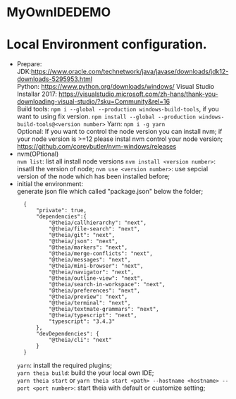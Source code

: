 # MyOwnIDEDEMO  

# Local Environment configuration.
-   Prepare:  
    JDK:https://www.oracle.com/technetwork/java/javase/downloads/jdk12-downloads-5295953.html  
    Python: https://www.python.org/downloads/windows/ 
    Visual Studio Installar 2017: https://visualstudio.microsoft.com/zh-hans/thank-you-downloading-visual-studio/?sku=Community&rel=16  
    Build tools: `npm i --global --production windows-build-tools`, if you want to using fix version. `npm install --global --production windows-build-tools@<version number>`
    Yarn: `npm i -g yarn`  
    Optional: If you want to control the node version you can install nvm; if your node version is >=12 please instal nvm control your node version; https://github.com/coreybutler/nvm-windows/releases
- nvm(OPtional)  
  `nvm list`: list all install node versions
  `nvm install <version number>`: insatll the version of node;
  `nvm use <version number>`: use sepcial version of the node which has been installed before;
- initial the environment:  
  generate json file which called "package.json" below the folder;
  ```
    {
        "private": true,
        "dependencies":{
            "@theia/callhierarchy": "next",
            "@theia/file-search": "next",
            "@theia/git": "next",
            "@theia/json": "next",
            "@theia/markers": "next",
            "@theia/merge-conflicts": "next",
            "@theia/messages": "next",
            "@theia/mini-browser": "next",
            "@theia/navigator": "next",
            "@theia/outline-view": "next",
            "@theia/search-in-workspace": "next",
            "@theia/preferences": "next",
            "@theia/preview": "next",
            "@theia/terminal": "next",
            "@theia/textmate-grammars": "next",
            "@theia/typescript": "next",
            "typescript": "3.4.3"
        },
        "devDependencies": {
            "@theia/cli": "next"
        }
    }
  ```
  `yarn`: install the required plugins;  
  `yarn theia build`: build the your local own IDE;  
  `yarn theia start` or `yarn theia start <path> --hostname <hostname> --port <port number>`: start theia with default or customize setting; 
